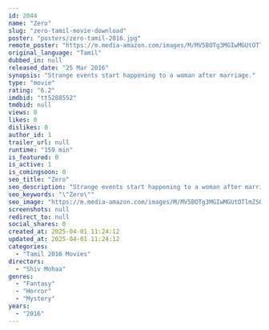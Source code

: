 ```yaml
---
id: 2044
name: "Zero"
slug: "zero-tamil-movie-download"
poster: "posters/zero-tamil-2016.jpg"
remote_poster: "https://m.media-amazon.com/images/M/MV5BOTg3MGIwMGUtOTlmZS00YTA2LTk1ZGUtYmVmOTEyNTQyNTM4XkEyXkFqcGdeQXVyOTk3NTc2MzE@._V1_SX300.jpg"
original_language: "Tamil"
dubbed_in: null
released_date: "25 Mar 2016"
synopsis: "Strange events start happening to a woman after marriage."
type: "movie"
rating: "6.2"
imdbid: "tt5288552"
tmdbid: null
views: 0
likes: 0
dislikes: 0
author_id: 1
trailer_url: null
runtime: "159 min"
is_featured: 0
is_active: 1
is_comingsoon: 0
seo_title: "Zero"
seo_description: "Strange events start happening to a woman after marriage."
seo_keywords: "\"Zero\""
seo_image: "https://m.media-amazon.com/images/M/MV5BOTg3MGIwMGUtOTlmZS00YTA2LTk1ZGUtYmVmOTEyNTQyNTM4XkEyXkFqcGdeQXVyOTk3NTc2MzE@._V1_SX300.jpg"
screenshots: null
redirect_to: null
social_shares: 0
created_at: 2025-04-01 11:24:12
updated_at: 2025-04-01 11:24:12
categories:
  - "Tamil 2016 Movies"
directors:
  - "Shiv Mohaa"
genres:
  - "Fantasy"
  - "Horror"
  - "Mystery"
years:
  - "2016"
---
```

